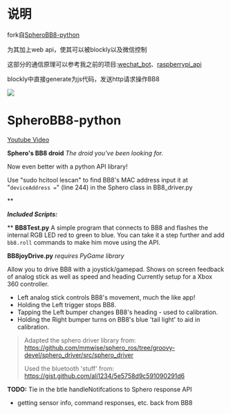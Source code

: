 # 说明
fork自[SpheroBB8-python](https://github.com/jjinking/SpheroBB8-python)

为其加上web api，使其可以被blockly以及微信控制

这部分的通信原理可以参考我之前的项目:[wechat_bot](https://github.com/wwj718/wechat_bot/blob/master/wechat_bot.py)、[raspberrypi_api](https://github.com/wwj718/raspberrypi_api)

blockly中直接generate为js代码，发送http请求操作BB8

![](http://oav6fgfj1.bkt.clouddn.com/bb81c34aa17.png)

# SpheroBB8-python

[Youtube Video](https://youtu.be/1Rkq6M9SdCc)

**Sphero's BB8 droid** 
*The droid you've been looking for.*

Now even better with a python API library!

Use "sudo hcitool lescan" to find BB8's MAC address 
input it at "`deviceAddress =`" (line 244) in the Sphero class in BB8_driver.py

**

***Included Scripts:***

**
**BB8Test.py**
A simple program that connects to BB8 and flashes the internal RGB LED red to green to blue. You can take it a step further and add `bb8.roll` commands to make him move using the API. 

**BB8joyDrive.py**
*requires PyGame library* 

Allow you to drive BB8 with a joystick/gamepad.
Shows on screen feedback of analog stick as well as speed and heading
Currently setup for a Xbox 360 controller.

 - Left analog stick controls BB8's movement, much the like app!   
 - Holding the Left trigger stops BB8.
 - Tapping the Left bumper changes BB8's heading - used to calibration.   
 -  Holding the Right bumper turns on BB8's blue 'tail light' to aid in calibration.

> Adapted the sphero driver library from:
> https://github.com/mmwise/sphero_ros/tree/groovy-devel/sphero_driver/src/sphero_driver
> 
> Used the bluetooth 'stuff' from:
> https://gist.github.com/ali1234/5e5758d9c591090291d6

**TODO:**
Tie in the btle handleNotifcations to Sphero response API
    

 - getting sensor info, command responses, etc. back from BB8


